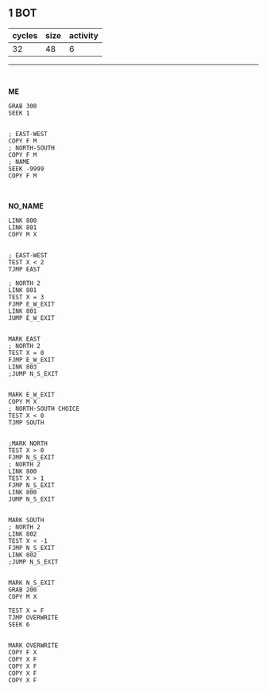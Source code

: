 ## 1 BOT

| cycles | size | activity |
| ------ | ---- | -------- |
| 32 | 48 | 6 |
<hr>
<br>

**ME**

```
GRAB 300
SEEK 1


; EAST-WEST
COPY F M
; NORTH-SOUTH
COPY F M
; NAME
SEEK -9999
COPY F M
```

<br>

**NO_NAME**

```
LINK 800
LINK 801
COPY M X


; EAST-WEST
TEST X < 2
TJMP EAST

; NORTH 2
LINK 801
TEST X = 3
FJMP E_W_EXIT
LINK 801
JUMP E_W_EXIT


MARK EAST
; NORTH 2
TEST X = 0
FJMP E_W_EXIT
LINK 803
;JUMP N_S_EXIT


MARK E_W_EXIT
COPY M X
; NORTH-SOUTH CHOICE
TEST X < 0
TJMP SOUTH


;MARK NORTH
TEST X > 0
FJMP N_S_EXIT
; NORTH 2
LINK 800
TEST X > 1
FJMP N_S_EXIT
LINK 800
JUMP N_S_EXIT


MARK SOUTH
; NORTH 2
LINK 802
TEST X < -1
FJMP N_S_EXIT
LINK 802
;JUMP N_S_EXIT


MARK N_S_EXIT
GRAB 200
COPY M X

TEST X = F
TJMP OVERWRITE
SEEK 6


MARK OVERWRITE
COPY F X
COPY X F
COPY X F
COPY X F
COPY X F
```
